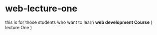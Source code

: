 # web-lecture-one
this is for those students who want to learn <b> web development Course </b> ( lecture One )
